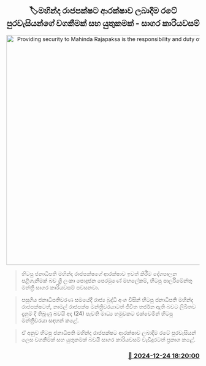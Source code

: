 <p align='center'><b><h2 align='center' title='Providing security to Mahinda Rajapaksa is the responsibility and duty of the country's citizens - Sagara Kariyawasam'>🏷මහින්ද රාජපක්ෂට ආරක්ෂාව ලබාදීම රටේ පුරවැසියන්ගේ වගකීමක් සහ යුතුකමක් - සාගර කාරියවසම්</h2></b></p>
<p align='center'><img src='https://helakuru.sgp1.cdn.digitaloceanspaces.com/esana/images/lib/sagara-kariyawasam-today.jpg' width='600' alt='Providing security to Mahinda Rajapaksa is the responsibility and duty of the country's citizens - Sagara Kariyawasam'></p>

> හිටපු ජනාධිපති මහින්ද රාජපක්ෂගේ ආරක්ෂාව ඉවත් කිරීම දේශපාලන පළිගැනීමක් බව ශ්‍රී ලංකා පොදුජන පෙරමුණේ මහලේකම්, හිටපු පාර්ලිමේන්තු මන්ත්‍රී සාගර කාරියවසම් පවසනවා.

> පසුගිය ජනාධිපතිවරණ සමයේදී රාජ්‍ය බුද්ධි අංශ විසින් හිටපු ජනාධිපති මහින්ද රාජපක්ෂටත්, නාමල් රාජපක්ෂ මන්ත්‍රීවරයාටත් ජීවිත තර්ජන ඇති බවට ලිඛිතව දැනුම් දී තිබුණු බවයි අද (24) පැවති මාධ්‍ය හමුවකට එක්වෙමින් හිටපු මන්ත්‍රීවරයා සඳහන් කළේ.

> ඒ අනුව හිටපු ජනාධිපති මහින්ද රාජපක්ෂට ආරක්ෂාව ලබාදීම රටේ පුරවැසියන් ලෙස වගකීමක් සහ යුතුකමක් බවයි සාගර කාරියවසම් වැඩිදුරටත් ප්‍රකාශ කළේ. 



<h3 align='right'><a href='https://www.helakuru.lk/esana/p/106114/'>📅 2024-12-24 18:20:00</a></h3>
